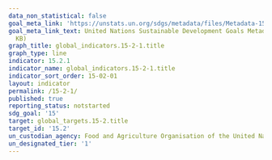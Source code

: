 ```yaml
---
data_non_statistical: false
goal_meta_link: 'https://unstats.un.org/sdgs/metadata/files/Metadata-15-02-01.pdf '
goal_meta_link_text: United Nations Sustainable Development Goals Metadata (PDF 756
  KB)
graph_title: global_indicators.15-2-1.title
graph_type: line
indicator: 15.2.1
indicator_name: global_indicators.15-2-1.title
indicator_sort_order: 15-02-01
layout: indicator
permalink: /15-2-1/
published: true
reporting_status: notstarted
sdg_goal: '15'
target: global_targets.15-2.title
target_id: '15.2'
un_custodian_agency: Food and Agriculture Organisation of the United Nations (FAO)
un_designated_tier: '1'
---
```

